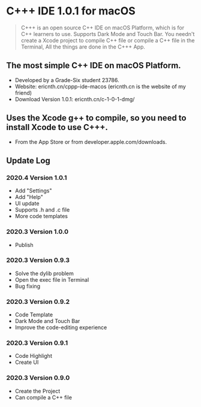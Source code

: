 #  C+++ IDE 1.0.1 for macOS
> C+++ is an open source C++ IDE on macOS Platform, which is for C++ learners to use. Supports Dark Mode and Touch Bar. You needn't create a Xcode project to compile C++ file or compile a C++ file in the Terminal, All the things are done in the C+++ App.

## The most simple C++ IDE on macOS Platform.
- Developed by a Grade-Six student 23786.
- Website: ericnth.cn/cppp-ide-macos (ericnth.cn is the website of my friend)
- Download Version 1.0.1: ericnth.cn/c-1-0-1-dmg/

## Uses the Xcode g++ to compile, so you need to install Xcode to use C+++.
- From the App Store or from developer.apple.com/downloads.

## Update Log
### 2020.4 Version 1.0.1
- Add "Settings"
- Add "Help"
- UI update
- Supports .h and .c file
- More code templates

### 2020.3 Version 1.0.0
- Publish

### 2020.3 Version 0.9.3
- Solve the dylib problem
- Open the exec file in Terminal
- Bug fixing

### 2020.3 Version 0.9.2
- Code Template
- Dark Mode and Touch Bar
- Improve the code-editing experience

### 2020.3 Version 0.9.1
- Code Highlight
- Create UI

### 2020.3 Version 0.9.0
- Create the Project
- Can compile a C++ file
